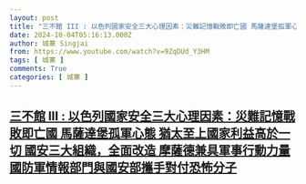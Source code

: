 ```yaml
---
layout: post
title: "三不館 III : 以色列國家安全三大心理因素：災難記憶戰敗即亡國 馬薩達堡孤軍心態 猶太至上國家利益高於一切 國安三大組織，全面改造 摩薩德兼具軍事行動力量 國防軍情報部門與國安部攜手對付恐怖分子"
date: 2024-10-04T05:16:13.000Z
author: 城寨 Singjai
from: https://www.youtube.com/watch?v=9ZqDUd_Y3HM
tags: [ 城寨 ]
comments: True
categories: [ 城寨 ]
---
```

<!--1728018973000-->
[三不館 III : 以色列國家安全三大心理因素：災難記憶戰敗即亡國 馬薩達堡孤軍心態 猶太至上國家利益高於一切 國安三大組織，全面改造 摩薩德兼具軍事行動力量 國防軍情報部門與國安部攜手對付恐怖分子](https://www.youtube.com/watch?v=9ZqDUd_Y3HM)
------

<div>

</div>
